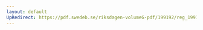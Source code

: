 ```yaml
---
layout: default
UpRedirect: https://pdf.swedeb.se/riksdagen-volumeG-pdf/199192/reg_199192/reg_199192_0292.pdf
---
```

